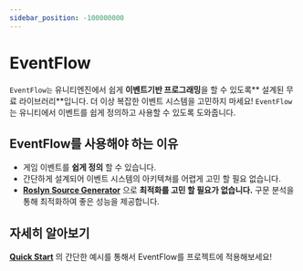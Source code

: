 ```yaml
---
sidebar_position: -100000000
---
```


# EventFlow

`EventFlow는` 유니티엔진에서 쉽게 **이벤트기반 프로그래밍**을 할 수 있도록** 설계된 무료 라이브러리**입니다. 더 이상 복잡한 이벤트 시스템을 고민하지 마세요! `EventFlow`는 유니티에서 이벤트를 쉽게 정의하고 사용할 수 있도록 도와줍니다.

## EventFlow를 사용해야 하는 이유

- 게임 이벤트를 **쉽게 정의** 할 수 있습니다.
- 간단하게 설계되어 이벤트 시스템의 아키텍쳐를 어렵게 고민 할 필요 없습니다.
- [**Roslyn Source Generator**](https://github.com/dotnet/roslyn/blob/main/docs/features/incremental-generators.md) 으로 **최적화를 고민 할 필요가 없습니다.** 구문 분석을 통해 최적화하여 좋은 성능을 제공합니다.

## 자세히 알아보기

**[Quick Start](QuickStart/what-is-event-flow.md)** 의 간단한 예시를 통해서 EventFlow를 프로젝트에 적용해보세요!
